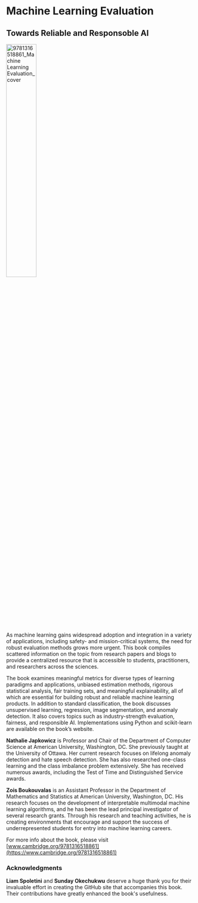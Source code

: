 # Machine Learning Evaluation 
## Towards Reliable and Responsoble AI
<img src="https://github.com/user-attachments/assets/9e76e64f-6ce7-4af3-b9cc-eae855802431" alt="9781316518861_Machine Learning Evaluation_cover" width="40%"/>

As machine learning gains widespread adoption and integration in a variety of applications, including safety- and mission-critical systems, the need for robust evaluation methods grows more urgent. This book compiles scattered information on the topic from research papers and blogs to provide a centralized resource that is accessible to students, practitioners, and researchers across the sciences.

The book examines meaningful metrics for diverse types of learning paradigms and applications, unbiased estimation methods, rigorous statistical analysis, fair training sets, and meaningful explainability, all of which are essential for building robust and reliable machine learning products. In addition to standard classification, the book discusses unsupervised learning, regression, image segmentation, and anomaly detection. It also covers topics such as industry-strength evaluation, fairness, and responsible AI. Implementations using Python and scikit-learn are available on the book’s website.

**Nathalie Japkowicz** is Professor and Chair of the Department of Computer Science at American University, Washington, DC. She previously taught at the University of Ottawa. Her current research focuses on lifelong anomaly detection and hate speech detection. She has also researched one-class learning and the class imbalance problem extensively. She has received numerous awards, including the Test of Time and Distinguished Service awards.

**Zois Boukouvalas** is an Assistant Professor in the Department of Mathematics and Statistics at American University, Washington, DC. His research focuses on the development of interpretable multimodal machine learning algorithms, and he has been the lead principal investigator of several research grants. Through his research and teaching activities, he is creating environments that encourage and support the success of underrepresented students for entry into machine learning careers.

For more info about the book, please visit [www.cambridge.org/9781316518861](https://www.cambridge.org/9781316518861)

### Acknowledgments
**Liam Spoletini** and **Sunday Okechukwu** deserve a huge thank you for their invaluable effort in creating the GitHub site that accompanies this book. Their contributions have greatly enhanced the book's usefulness.



